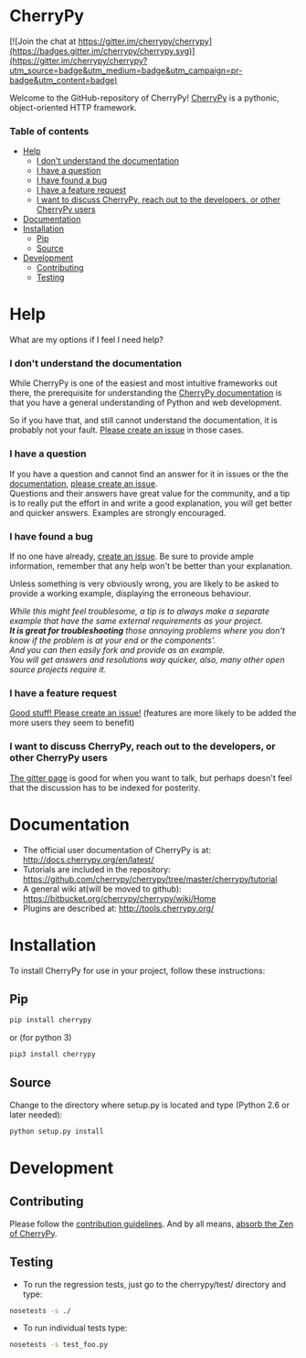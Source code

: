 

# CherryPy

[![Join the chat at https://gitter.im/cherrypy/cherrypy](https://badges.gitter.im/cherrypy/cherrypy.svg)](https://gitter.im/cherrypy/cherrypy?utm_source=badge&utm_medium=badge&utm_campaign=pr-badge&utm_content=badge)

Welcome to the GitHub-repository of CherryPy! 
[CherryPy](http://cherrypy.org/) is a pythonic, object-oriented HTTP framework.


### Table of contents
<!-- START doctoc generated TOC please keep comment here to allow auto update -->
<!-- DON'T EDIT THIS SECTION, INSTEAD RE-RUN doctoc TO UPDATE -->


- [Help](#help)
    - [I don't understand the documentation](#i-dont-understand-the-documentation)
    - [I have a question](#i-have-a-question)
    - [I have found a bug](#i-have-found-a-bug)
    - [I have a feature request](#i-have-a-feature-request)
    - [I want to discuss CherryPy, reach out to the developers, or other CherryPy users](#i-want-to-discuss-cherrypy-reach-out-to-the-developers-or-other-cherrypy-users)
- [Documentation](#documentation)
- [Installation](#installation)
  - [Pip](#pip)
  - [Source](#source)
- [Development](#development)
  - [Contributing](#contributing)
  - [Testing](#testing)

<!-- END doctoc generated TOC please keep comment here to allow auto update -->

# Help

What are my options if I feel I need help? 

### I don't understand the documentation
While CherryPy is one of the easiest and most intuitive frameworks out there, the prerequisite for understanding the [CherryPy documentation](http://docs.cherrypy.org/en/latest/) is that you have a general understanding of Python and web development.<br />

So if you have that, and still cannot understand the documentation, it is probably not your fault. [Please create an issue](https://github.com/cherrypy/cherrypy/issues/new) in those cases.<br />

### I have a question
If you have a question and cannot find an answer for it in issues or the the [documentation](http://docs.cherrypy.org/en/latest/), [please create an issue](https://github.com/cherrypy/cherrypy/issues/new).<br />
Questions and their answers have great value for the community, and a tip is to really put the effort in and write a good explanation, you will get better and quicker answers. 
Examples are strongly encouraged.

### I have found a bug 
If no one have already, [create an issue](https://github.com/cherrypy/cherrypy/issues/new).
Be sure to provide ample information, remember that any help won't be better than your explanation. 

Unless something is very obviously wrong, you are likely to be asked to provide a working example, displaying the erroneous behaviour.

<i>While this might feel troublesome, a tip is to always make a separate example that have the same external requirements as your project.<br />
<b>It is great for troubleshooting</b> those annoying problems where you don't know if the problem is at your end or the components'.<br />
And you can then easily fork and provide as an example.<br />
You will get answers and resolutions way quicker, also, many other open source projects require it.</i>

### I have a feature request
[Good stuff! Please create an issue!](https://github.com/cherrypy/cherrypy/issues/new)
(features are more likely to be added the more users they seem to benefit)

### I want to discuss CherryPy, reach out to the developers, or other CherryPy users
[The gitter page](https://gitter.im/cherrypy/cherrypy) is good for when you want to talk, but perhaps doesn't feel that the discussion has to be indexed for posterity.

# Documentation

* The official user documentation of CherryPy is at: http://docs.cherrypy.org/en/latest/
* Tutorials are included in the repository: https://github.com/cherrypy/cherrypy/tree/master/cherrypy/tutorial
* A general wiki at(will be moved to github): https://bitbucket.org/cherrypy/cherrypy/wiki/Home 
* Plugins are described at: http://tools.cherrypy.org/

# Installation

To install CherryPy for use in your project, follow these instructions:

## Pip

```sh
pip install cherrypy
```
or (for python 3)
```sh
pip3 install cherrypy
```

## Source

Change to the directory where setup.py is located and type (Python 2.6 or later needed):
```sh
python setup.py install
```

# Development

## Contributing

Please follow the [contribution guidelines](https://github.com/cherrypy/cherrypy/blob/master/CONTRIBUTING.txt).
And by all means, [absorb the Zen of CherryPy](https://bitbucket.org/cherrypy/cherrypy/wiki/ZenOfCherryPy). 

## Testing
* To run the regression tests, just go to the cherrypy/test/ directory
  and type:
```sh
nosetests -s ./
```
* To run individual tests type:
```sh
nosetests -s test_foo.py
```